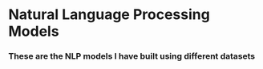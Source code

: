 # Natural Language Processing Models
### These are the NLP models I have built using different datasets
